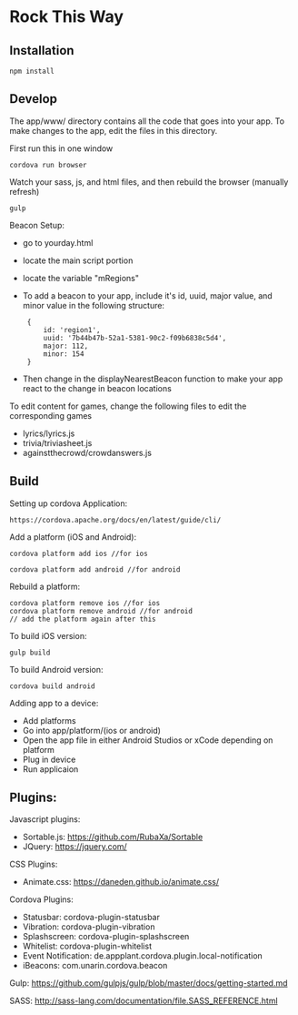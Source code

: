 # Rock This Way

## Installation
    npm install
    
## Develop
The app/www/ directory contains all the code that goes into your app. To make changes to the app, edit the files in this directory.

First run this in one window
    
    cordova run browser

Watch your sass, js, and html files, and then rebuild the browser (manually refresh)

    gulp
    
Beacon Setup:
 - go to  yourday.html
 - locate the main script portion
 - locate the variable "mRegions"
 - To add a beacon to your app, include it's id, uuid, major value, and minor value in the following structure:
    
        {
            id: 'region1',
            uuid: '7b44b47b-52a1-5381-90c2-f09b6838c5d4',
            major: 112,
            minor: 154
        }
 - Then change in the displayNearestBeacon function to make your app react to the change in beacon locations


To edit content for games, change the following files to edit the corresponding games
 - lyrics/lyrics.js
 - trivia/triviasheet.js
 - againstthecrowd/crowdanswers.js

    
## Build
Setting up cordova Application:

    https://cordova.apache.org/docs/en/latest/guide/cli/

Add a platform (iOS and Android):
    
    cordova platform add ios //for ios
    
    cordova platform add android //for android
    
Rebuild a platform:
    
    cordova platform remove ios //for ios
    cordova platform remove android //for android
    // add the platform again after this
    
    
To build iOS version:
    
    gulp build
    
To build Android version:
    
    cordova build android
    
Adding app to a device:
 - Add platforms
 - Go into app/platform/(ios or android)
 - Open the app file in either Android Studios or xCode depending on platform
 - Plug in device
 - Run applicaion

## Plugins:
Javascript plugins:
 - Sortable.js: https://github.com/RubaXa/Sortable
 - JQuery: https://jquery.com/

CSS Plugins: 
 - Animate.css: https://daneden.github.io/animate.css/

Cordova Plugins:
 - Statusbar: cordova-plugin-statusbar
 - Vibration: cordova-plugin-vibration
 - Splashscreen: cordova-plugin-splashscreen
 - Whitelist: cordova-plugin-whitelist
 - Event Notification: de.appplant.cordova.plugin.local-notification
 - iBeacons: com.unarin.cordova.beacon

Gulp: https://github.com/gulpjs/gulp/blob/master/docs/getting-started.md

SASS: http://sass-lang.com/documentation/file.SASS_REFERENCE.html




   
